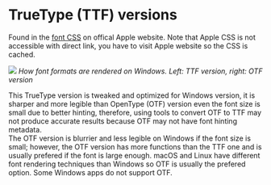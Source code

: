 # TrueType (TTF) versions
Found in the [font CSS](https://www.apple.com/wss/fonts) on offical Apple website. Note that Apple CSS is not accessible with direct link, you have to visit Apple website so the CSS is cached.

![](https://i.imgur.com/gdowbKv.png)
*How font formats are rendered on Windows. Left: TTF version, right: OTF version*

This TrueType version is tweaked and optimized for Windows version, it is sharper and more legible than OpenType (OTF) version even the font size is small due to better hinting, therefore, using tools to convert OTF to TTF may not produce accurate results because OTF may not have font hinting metadata.  
The OTF version is blurrier and less legible on Windows if the font size is small; however, the OTF version has more functions than the TTF one and is usually prefered if the font is large enough. macOS and Linux have different font rendering techniques than Windows so OTF is usually the prefered option. Some Windows apps do not support OTF.
